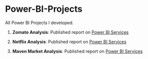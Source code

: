 # Power-BI-Projects

All Power BI Projects I developed.

1) **Zomato Analysis**: Published report on <a href="https://app.powerbi.com/view?r=eyJrIjoiODlkYjM3NzktYzg0Yi00MDQwLTg2MjgtYTJjMWQ5NzZlMGFlIiwidCI6IjZlOTQwYWFjLTQyNzQtNGM5Ny05YjdkLWIyMTQzM2YyZmIyZiJ9&pageName=ReportSection">Power BI Services</a>

2) **Netflix Analysis**: Published report on <a href="https://app.powerbi.com/view?r=eyJrIjoiOWY4NjFjNWQtNjZiNC00OTZkLThjZWQtZmMzNmQ5ZmUzMjQzIiwidCI6IjZlOTQwYWFjLTQyNzQtNGM5Ny05YjdkLWIyMTQzM2YyZmIyZiJ9&pageName=ReportSection">Power BI Services</a>

3) **Maven Market Analysis**: Published report on <a href="https://app.powerbi.com/view?r=eyJrIjoiZWFiZjQ2MWMtNDNlMC00YjBkLTg1ZmItNzBkY2M1OWI0M2ZhIiwidCI6IjZlOTQwYWFjLTQyNzQtNGM5Ny05YjdkLWIyMTQzM2YyZmIyZiJ9">Power BI Services</a> 
